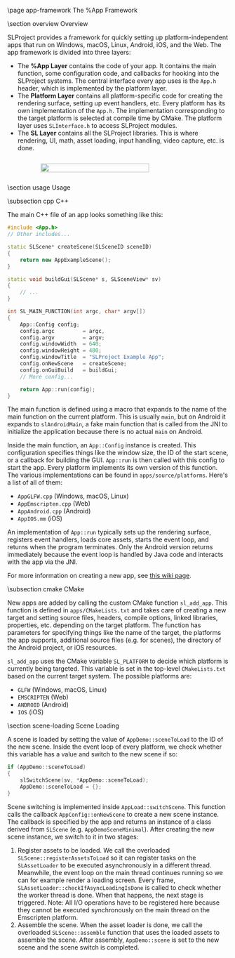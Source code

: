 \page app-framework The %App Framework

\section overview Overview

SLProject provides a framework for quickly setting up platform-independent apps that run on Windows, macOS, Linux, Android, iOS, and the Web.
The app framework is divided into three layers:

- The **%App Layer** contains the code of your app. It contains the main function, some configuration code, and callbacks for hooking into
  the SLProject systems. The central interface every app uses is the `App.h` header, which is implemented by the platform layer. 
- The **Platform Layer** contains all platform-specific code for creating the rendering surface, setting up event handlers, etc. Every
  platform has its own implementation of the `App.h`. The implementation corresponding to the target platform is selected at compile time by CMake.
  The platform layer uses `SLInterface.h` to access SLProject modules.
- The **SL Layer** contains all the SLProject libraries. This is where rendering, UI, math, asset loading, input handling, video capture, etc.
  is done.

<div style="width: 100%; justify-content: center; display: flex; margin: 20pt 0">
    <img src="images/app_framework.svg" width="70%">
</div>

\section usage Usage

\subsection cpp C++

The main C++ file of an app looks something like this:

```cpp
#include <App.h>
// Other includes...

static SLScene* createScene(SLSceneID sceneID)
{
    return new AppExampleScene();
}

static void buildGui(SLScene* s, SLSceneView* sv)
{
    // ...
}

int SL_MAIN_FUNCTION(int argc, char* argv[])
{
    App::Config config;
    config.argc         = argc,
    config.argv         = argv;
    config.windowWidth  = 640;
    config.windowHeight = 480;
    config.windowTitle  = "SLProject Example App";
    config.onNewScene   = createScene;
    config.onGuiBuild   = buildGui;
    // More config...

    return App::run(config);
}
```

The main function is defined using a macro that expands to the name of the main function on
the current platform. This is usually `main`, but on Android it expands to `slAndroidMain`,
a fake main function that is called from the JNI to initialize the application because there is
no actual `main` on Android.

Inside the main function, an `App::Config` instance is created. This configuration specifies
things like the window size, the ID of the start scene, or a callback for building the GUI.
`App::run` is then called with this config to start the app. Every platform implements its own
version of this function. The various implementations can be found in `apps/source/platforms`.
Here's a list of all of them:

- `AppGLFW.cpp` (Windows, macOS, Linux)
- `AppEmscripten.cpp` (Web)
- `AppAndroid.cpp` (Android)
- `AppIOS.mm` (iOS)

An implementation of `App::run` typically sets up the rendering surface, registers event handlers,
loads core assets, starts the event loop, and returns when the program terminates.
Only the Android version returns immediately because the event loop is handled by Java code and
interacts with the app via the JNI.

For more information on creating a new app, see
[this wiki page](https://github.com/cpvrlab/SLProject4/wiki/Creating-a-New-App).

\subsection cmake CMake

New apps are added by calling the custom CMake function `sl_add_app`. This function is defined
in `apps/CMakeLists.txt` and takes care of creating a new target and setting source files,
headers, compile options, linked libraries, properties, etc. depending on the target platform.
The function has parameters for specifying things like the name of the target, the platforms
the app supports, additional source files (e.g. for scenes), the directory of the Android
project, or iOS resources.

`sl_add_app` uses the CMake variable `SL_PLATFORM` to decide which platform is currently being
targeted. This variable is set in the top-level `CMakeLists.txt` based on the current target
system. The possible platforms are:

- `GLFW` (Windows, macOS, Linux)
- `EMSCRIPTEN` (Web)
- `ANDROID` (Android)
- `IOS` (iOS)

\section scene-loading Scene Loading

A scene is loaded by setting the value of `AppDemo::sceneToLoad` to the ID of the new scene.
Inside the event loop of every platform, we check whether this variable has a value and switch
to the new scene if so:

```cpp
if (AppDemo::sceneToLoad)
{
    slSwitchScene(sv, *AppDemo::sceneToLoad);
    AppDemo::sceneToLoad = {};
}
```

Scene switching is implemented inside `AppLoad::switchScene`. This function calls the callback
`AppConfig::onNewScene` to create a new scene instance. The callback is specified by the app and
returns an instance of a class derived from `SLScene` (e.g. `AppDemoSceneMinimal`).
After creating the new scene instance, we switch to it in two stages:

1. Register assets to be loaded. We call the overloaded `SLScene::registerAssetsToLoad` so it can
   register tasks on the `SLAssetLoader` to be executed asynchronously in a different thread.
   Meanwhile, the event loop on the main thread continues running so we can for example render
   a loading screen. Every frame, `SLAssetLoader::checkIfAsyncLoadingIsDone` is called to check whether
   the worker thread is done. When that happens, the next stage is triggered.
   Note: All I/O operations have to be registered here because they cannot be executed synchronously on
   the main thread on the Emscripten platform.
2. Assemble the scene. When the asset loader is done, we call the overloaded `SLScene::assemble`
   function that uses the loaded assets to assemble the scene. After assembly, `AppDemo::scene`
   is set to the new scene and the scene switch is completed.
